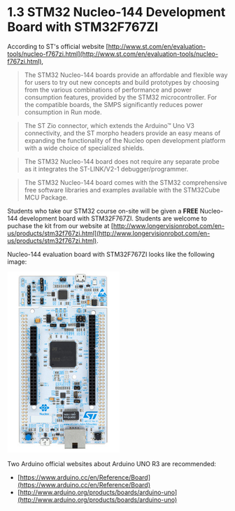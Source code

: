  # 1.3 STM32 Nucleo-144 Development Board with STM32F767ZI

According to ST's official website [http://www.st.com/en/evaluation-tools/nucleo-f767zi.html](http://www.st.com/en/evaluation-tools/nucleo-f767zi.html),

> The STM32 Nucleo-144 boards provide an affordable and flexible way for users to try out new concepts and build prototypes by choosing from the various combinations of performance and power consumption features, provided by the STM32 microcontroller. For the compatible boards, the SMPS significantly reduces power consumption in Run mode.

> The ST Zio connector, which extends the Arduino™ Uno V3 connectivity, and the ST morpho headers provide an easy means of expanding the functionality of the Nucleo open development platform with a wide choice of specialized shields.

> The STM32 Nucleo-144 board does not require any separate probe as it integrates the ST-LINK/V2-1 debugger/programmer.

> The STM32 Nucleo-144 board comes with the STM32 comprehensive free software libraries and examples available with the STM32Cube MCU Package.



Students who take our STM32 course on-site will be given a **FREE** Nucleo-144 development board with STM32F767ZI. 
Students are welcome to puchase the kit from our website at [http://www.longervisionrobot.com/en-us/products/stm32f767zi.html](http://www.longervisionrobot.com/en-us/products/stm32f767zi.html). 

Nucleo-144 evaluation board with STM32F767ZI looks like the following image:

![Image](./nucleo-144.jpg)


Two Arduino official websites about Arduino UNO R3 are recommended: 
* [https://www.arduino.cc/en/Reference/Board](https://www.arduino.cc/en/Reference/Board)
* [http://www.arduino.org/products/boards/arduino-uno](http://www.arduino.org/products/boards/arduino-uno)

